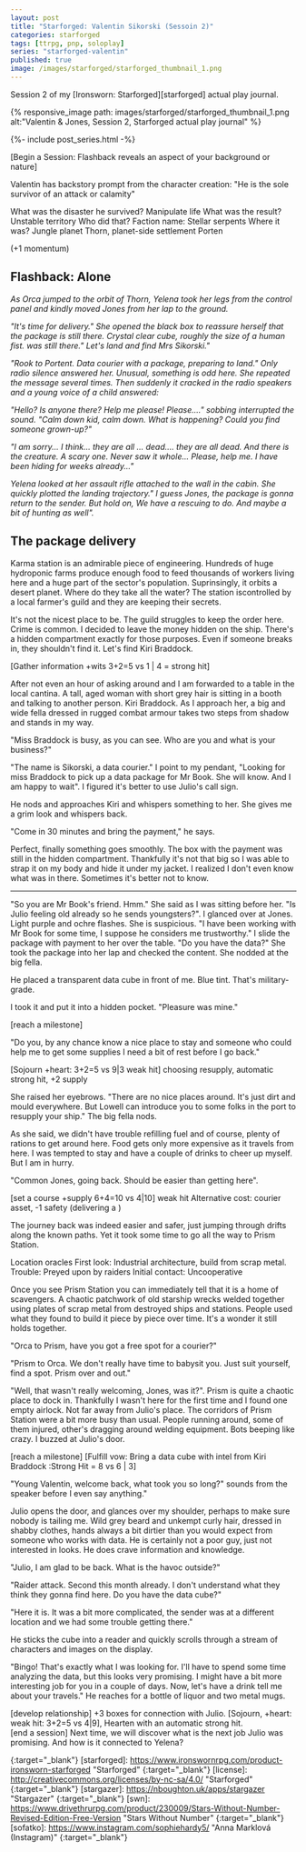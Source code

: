 ```yaml
---
layout: post
title: "Starforged: Valentin Sikorski (Sessoin 2)"
categories: starforged
tags: [ttrpg, pnp, soloplay]
series: "starforged-valentin"
published: true
image: /images/starforged/starforged_thumbnail_1.png
---
```


Session 2 of my [Ironsworn: Starforged][starforged] actual play journal.

{% responsive_image path: images/starforged/starforged_thumbnail_1.png alt:"Valentin & Jones, Session 2, Starforged actual play journal" %}

<!--more--> 

{%- include post_series.html -%}


<aside>
[Begin a Session: Flashback reveals an aspect of your background or nature]

Valentin has backstory prompt from the character creation: "He is the sole survivor of an attack or calamity"

What was the disaster he survived? Manipulate life
What was the result? Unstable territory
Who did that? Faction name: Stellar serpents
Where it was? Jungle planet Thorn, planet-side settlement Porten

(+1 momentum)
</aside>

## Flashback: Alone

*As Orca jumped to the orbit of Thorn, Yelena took her legs from the control panel and kindly moved Jones from her lap to the ground.*

*"It's time for delivery." She opened the black box to reassure herself that the package is still there. Crystal clear cube, roughly the size of a human fist. was still there." Let's land and find Mrs Sikorski."*

*"Rook to Portent. Data courier with a package, preparing to land."* *Only radio silence answered her. Unusual, something is odd here. She repeated the message several times. Then suddenly it cracked in the radio speakers and a young voice of a child answered:*

*"Hello? Is anyone there? Help me please! Please...." sobbing interrupted the sound. "Calm down kid, calm down. What is happening? Could you find someone grown-up?"*

*"I am sorry... I think... they are all ... dead.... they are all dead. And there is the creature. A scary one. Never saw it whole... Please, help me. I have been hiding for weeks already..."*

*Yelena looked at her assault rifle attached to the wall in the cabin. She quickly plotted the landing trajectory." I guess Jones, the package is gonna return to the sender. But hold on, We have a rescuing to do. And maybe a bit of hunting as well".*

## The package delivery

Karma station is an admirable piece of engineering. Hundreds of huge hydroponic farms produce enough food to feed thousands of workers living here and a huge part of the sector's population. Suprinsingly, it orbits a desert planet. Where do they take all the water? The station iscontrolled by a local farmer's guild and they are keeping their secrets. 

It's not the nicest place to be. The guild struggles to keep the order here. Crime is common. I decided to leave the money hidden on the ship. There's a  hidden compartment exactly for those purposes. Even if someone breaks in, they shouldn't find it. Let's find Kiri Braddock.

<aside>[Gather information +wits 3+2=5 vs 1 | 4 = strong hit]</aside>

After not even an hour of asking around and I am forwarded to a table in the local cantina. A tall, aged woman with short grey hair is sitting in a booth and talking to another person. Kiri Braddock. As I approach her, a big and wide fella dressed in rugged combat armour takes two steps from shadow and stands in my way. 

"Miss Braddock is busy, as you can see. Who are you and what is your business?"

"The name is Sikorski, a data courier." I point to my pendant, "Looking for miss Braddock to pick up a data package for Mr Book. She will know. And I am happy to wait". I figured it's better to use Julio's call sign.

He nods and approaches Kiri and whispers something to her. She gives me a grim look and whispers back.

"Come in 30 minutes and bring the payment," he says.

Perfect, finally something goes smoothly. The box with the payment was still in the hidden compartment. Thankfully it's not that big so I was able to strap it on my body and hide it under my jacket. I realized I don't even know what was in there. Sometimes it's better not to know.

---

"So you are Mr Book's friend. Hmm." She said as I was sitting before her. "Is Julio feeling old already so he sends youngsters?". I glanced over at Jones. Light purple and ochre flashes. She is suspicious.
"I have been working with Mr Book for some time, I suppose he considers me trustworthy."
I slide the package with payment to her over the table.
"Do you have the data?"
She took the package into her lap and checked the content. She nodded at the big fella.

He placed a transparent data cube in front of me. Blue tint. That's military-grade.

I took it and put it into a hidden pocket. "Pleasure was mine."

<aside>[reach a milestone]</aside>

"Do you, by any chance know a nice place to stay and someone who could help me to get some supplies  I need a bit of rest before I go back."

<aside>[Sojourn +heart: 3+2=5 vs 9|3 weak hit] 
choosing resupply, automatic strong hit, +2 supply</aside>

She raised her eyebrows. "There are no nice places around. It's just dirt and mould everywhere. But Lowell can introduce you to some folks in the port to resupply your ship." The big fella nods.

As she said, we didn't have trouble refilling fuel and of course, plenty of rations to get around here. Food gets only more expensive as it travels from here. I was tempted to stay and have a couple of drinks to cheer up myself. But I am in hurry.

"Common Jones, going back. Should be easier than getting here".

<aside>[set a course +supply 6+4=10 vs 4|10] weak hit 
 Alternative cost: courier asset, -1 safety (delivering a )</aside>

The journey back was indeed easier and safer, just jumping through drifts along the known paths. Yet it took some time to go all the way to Prism Station.

<aside>
Location oracles
First look: Industrial architecture, build from scrap metal.
Trouble: Preyed upon by raiders
Initial contact: Uncooperative
</aside>

Once you see Prism Station you can immediately tell that it is a home of scavengers. A chaotic patchwork of old starship wrecks welded together using plates of scrap metal from destroyed ships and stations. People used what they found to build it piece by piece over time. It's a wonder it still holds together.

"Orca to Prism, have you got a free spot for a courier?"

"Prism to Orca. We don't really have time to babysit you. Just suit yourself, find a spot. Prism over and out."

"Well, that wasn't really welcoming, Jones, was it?". Prism is quite a chaotic place to dock in. Thankfully I wasn't here for the first time and I found one empty airlock. Not far away from Julio's place. The corridors of Prism Station were a bit more busy than usual. People running around, some of them injured, other's dragging around welding equipment. Bots beeping like crazy. I buzzed at Julio's door.

<aside>
[reach a milestone]
[Fulfill vow: Bring a data cube with intel from Kiri Braddock :Strong Hit = 8 vs 6 | 3]
</aside>

"Young Valentin, welcome back, what took you so long?" sounds from the speaker before I even say anything."

Julio opens the door, and glances over my shoulder, perhaps to make sure nobody is tailing me. Wild grey beard and unkempt curly hair, dressed in shabby clothes, hands always a bit dirtier than you would expect from someone who works with data. He is certainly not a poor guy, just not interested in looks. He does crave information and knowledge.

"Julio, I am glad to be back. What is the havoc outside?"

"Raider attack. Second this month already. I don't understand what they think they gonna find here. Do you have the data cube?"

"Here it is. It was a bit more complicated, the sender was at a different location and we had some trouble getting there."

He sticks the cube into a reader and quickly scrolls through a stream of characters and images on the display.

"Bingo! That's exactly what I was looking for. I'll have to spend some time analyzing the data, but this looks very promising. I might have a bit more interesting job for you in a couple of days. Now, let's have a drink tell me about your travels." He reaches for a bottle of liquor and two metal mugs. 

<aside>[develop relationship] +3 boxes for connection with Julio.
[Sojourn, +heart: weak hit: 3+2=5 vs 4|9], Hearten with an automatic strong hit.</aside>

<aside>[end a session]
Next time, we will discover what is the next job Julio was promising. And how is it connected to Yelena?
</aside>

[ironsworn]: <https://www.ironswornrpg.com/> "Ironsworn"
{:target="_blank"}
[starforged]: <https://www.ironswornrpg.com/product-ironsworn-starforged> "Starforged"
{:target="_blank"}
[license]: <http://creativecommons.org/licenses/by-nc-sa/4.0/> "Starforged"
{:target="_blank"}
[stargazer]: <https://nboughton.uk/apps/stargazer> "Stargazer"
{:target="_blank"}
[swn]: <https://www.drivethrurpg.com/product/230009/Stars-Without-Number-Revised-Edition-Free-Version> "Stars Without Number"
{:target="_blank"}
[sofatko]: <https://www.instagram.com/sophiehardy5/> "Anna Marklová (Instagram)"
{:target="_blank"}
